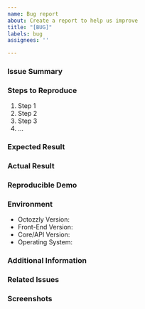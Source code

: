 ```yaml
---
name: Bug report
about: Create a report to help us improve
title: "[BUG]"
labels: bug
assignees: ''

---
```


<!-- 
Thank you for contributing to Octozzly! Before you submit your issue, please make sure to provide all the necessary information. 
-->

### Issue Summary

<!--
Provide a clear and concise description of the issue or bug you encountered.
-->

### Steps to Reproduce

<!--
Please provide the steps to reproduce the issue you are facing.
-->

1. Step 1
2. Step 2
3. Step 3
4. ...

### Expected Result

<!--
Describe the expected behavior or outcome when performing the steps mentioned above.
-->

### Actual Result

<!--
Describe the actual behavior or outcome observed when performing the steps mentioned above.
-->

### Reproducible Demo

<!--
If possible, provide a minimalistic code example, repository, or live demo that reproduces the issue.
-->

### Environment

- Octozzly Version:
- Front-End Version:
- Core/API Version:
- Operating System:

### Additional Information

<!--
Add any additional information about the issue that may be helpful in understanding or resolving it.
-->

### Related Issues

<!--
If there are any related issues, please reference them here.
-->

### Screenshots

<!--
If applicable, include screenshots that illustrate the issue.
-->

<!--
Thank you for taking the time to report this issue. Your contribution is highly appreciated!
-->
